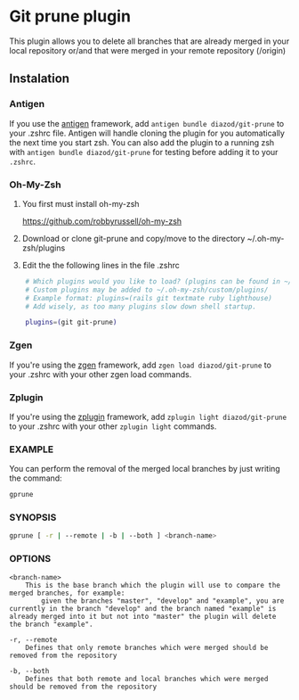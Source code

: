 # Git prune plugin
This plugin allows you to delete all branches that are already merged in your local repository or/and that were merged in your remote repository (/origin)

## Instalation

### Antigen

If you use the [antigen](https://github.com/zsh-users/antigen) framework, add `antigen bundle diazod/git-prune` to your .zshrc file. Antigen will handle cloning the plugin for you automatically the next time you start zsh. You can also add the plugin to a running zsh with `antigen bundle diazod/git-prune` for testing before adding it to your `.zshrc`.

### Oh-My-Zsh

1. You first must install oh-my-zsh

	https://github.com/robbyrussell/oh-my-zsh

2. Download or clone git-prune and copy/move to the directory ~/.oh-my-zsh/plugins

3. Edit the the following lines in the file .zshrc

```bash
	# Which plugins would you like to load? (plugins can be found in ~/.oh-my-zsh/plugins/*)
	# Custom plugins may be added to ~/.oh-my-zsh/custom/plugins/
	# Example format: plugins=(rails git textmate ruby lighthouse)
	# Add wisely, as too many plugins slow down shell startup.

	plugins=(git git-prune)
```

### Zgen

If you're using the [zgen](https://github.com/tarjoilija/zgen) framework, add `zgen load diazod/git-prune` to your .zshrc with your other zgen load commands.

### Zplugin

If you're using the [zplugin](https://github.com/zdharma/zplugin) framework, add `zplugin light diazod/git-prune` to your .zshrc with your other `zplugin light` commands.

### EXAMPLE

You can perform the removal of the merged local branches by just writing the command:

```bash
gprune
```

### SYNOPSIS


```bash
gprune [ -r | --remote | -b | --both ] <branch-name>
```

### OPTIONS

```
<branch-name>
	This is the base branch which the plugin will use to compare the merged branches, for example:
	    given the branches "master", "develop" and "example", you are currently in the branch "develop" and the branch named "example" is already merged into it but not into "master" the plugin will delete the branch "example".

-r, --remote
	Defines that only remote branches which were merged should be removed from the repository

-b, --both
	Defines that both remote and local branches which were merged should be removed from the repository
```
